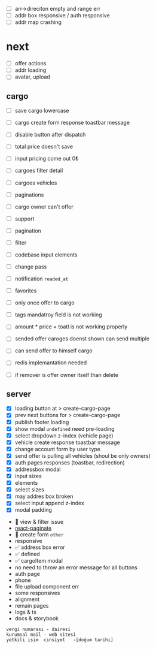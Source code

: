 - [ ] arr->direciton empty and range err
- [ ] addr box responsive / auth responsive
- [ ] addr map crashing
# next
- [ ] offer actions
- [ ] addr loading
- [ ] avatar, upload 

## cargo
- [ ] save cargo lowercase
- [ ] cargo create form response toastbar message
- [ ] disable button after dispatch
- [ ] total price doesn't save 
- [ ] input pricing come out 0₺ 
- [ ] cargoes filter detail
- [ ] cargoes vehicles
- [ ] paginations  
- [ ] cargo owner can't offer  
- [ ] support
- [ ] pagination
- [ ] filter
- [ ] codebase input elements
- [ ] change pass
- [ ] notification `readed_at`
- [ ] favorites
- [ ] only once offer to cargo
- [ ] tags mandatroy field is not working 
- [ ] amount * price = toatl is not working properly
- [ ] sended offer caroges doenst shown can send multiple
- [ ] can send offer to himself cargo

- [ ] redis implemantation needed
- [ ] if remover is offer owner itself than delete

## server 
- [x] loading button at > create-cargo-page
- [x] prev next buttons for > create-cargo-page
- [x] publish footer loading
- [x] show modal `undefined` need pre-loading
- [x] select dropdown  z-index (vehicle page)
- [x] vehicle create response toastbar message
- [x] change account form by user type
- [x] send offer is pulling all vehicles (shoul be only owners)
- [x] auth pages responses (toastbar, redirection)
- [x] addressbox modal
- [x] input sizes  
- [x] elements
- [x] select sizes
- [x] may addres box broken
- [x] select input append z-index
- [x] modal padding 

- 🧊 view & filter issue
- [react-paginate](https://github.com/AdeleD/react-paginate)
- 🧊 create form `other`
- responsive
- ✅ address box error
- ✅ defined
- ✅ cargoItem modal
- no need to throw an error message for all buttons
- auth page
- phone
- file upload component err 
- some responsives 
- alignment
- remain pages
- logs & ts
- docs & storybook



```
vergi numarası - dairesi
kurumsal mail - web sitesi
yetkili isim  cinsiyet   -[doğum tarihi]

```